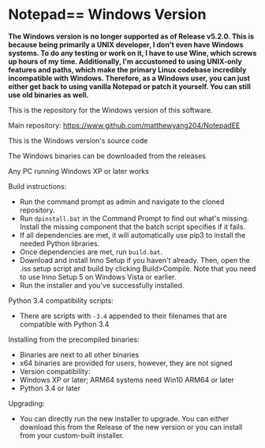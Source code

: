 # Notepad== Windows Version

**The Windows version is no longer supported as of Release v5.2.0. This is because being primarily a UNIX developer, I don't even have Windows systems. To do any testing or work on it, I have to use Wine, which screws up hours of my time. Additionally, I'm accustomed to using UNIX-only features and paths, which make the primary Linux codebase incredibly incompatible with Windows. Therefore, as a Windows user, you can just either get back to using vanilla Notepad or patch it yourself. You can still use old binaries as well.**

This is the repository for the Windows version of this software.

Main repository: https://www.github.com/matthewyang204/NotepadEE

This is the Windows version's source code

The Windows binaries can be downloaded from the releases

Any PC running Windows XP or later works

Build instructions:
- Run the command prompt as admin and navigate to the cloned repository.
- Run `dpinstall.bat` in the Command Prompt to find out what's missing. Install the missing component that the batch script specifies if it fails.
- If all dependencies are met, it will automatically use pip3 to install the needed Python libraries.
- Once dependencies are met, run `build.bat`.
- Download and install Inno Setup if you haven't already. Then, open the .iss setup script and build by clicking Build>Compile. Note that you need to use Inno Setup 5 on Windows Vista or earlier.
- Run the installer and you've successfully installed.

Python 3.4 compatibility scripts:
- There are scripts with `-3.4` appended to their filenames that are compatible with Python 3.4

Installing from the precompiled binaries:
- Binaries are next to all other binaries
- x64 binaries are provided for users, however, they are not signed
- Version compatibility:
- Windows XP or later; ARM64 systems need Win10 ARM64 or later
- Python 3.4 or later

Upgrading:
- You can directly run the new installer to upgrade. You can either download this from the Release of the new version or you can install from your custom-built installer.
